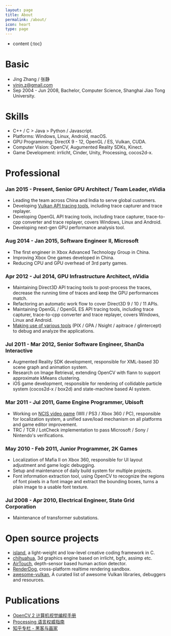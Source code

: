 ```yaml
---
layout: page
title: About
permalink: /about/
icon: heart
type: page
---
```


* content
{:toc}

# Basic #

* Jing Zhang / 张静
* vinjn.z@gmail.com
* Sep 2004 - Jun 2008, Bachelor, Computer Science, Shanghai Jiao Tong University.

# Skills #

* C++ / C > Java > Python / Javascript.
* Platforms: Windows, Linux, Android, macOS.
* GPU Programming: DirectX 9 - 12, OpenGL / ES, Vulkan, CUDA.
* Computer Vision: OpenCV, Augumented Reality SDKs, Kinect.
* Game Development: irrlicht, Cinder, Unity, Processing, cocos2d-x.

# Professional #

### Jan 2015 - Present, Senior GPU Architect / Team Leader, nVidia ###

* Leading the team across China and India to serve global customers.
* Developing [Vulkan API tracing tools](https://github.com/LunarG/VulkanTools), including trace capturer and trace replayer.
* Developing OpenGL API tracing tools, including trace capturer, trace-to-cpp converter and trace replayer, covers Windows, Linux and Android.
* Developing next-gen GPU performance analysis tool.

### Aug 2014 - Jan 2015, Software Engineer II, Microsoft ###

* The first engineer in Xbox Advanced Technology Group in China.
* Improving Xbox One games developed in China.
* Reducing CPU and GPU overhead of 3rd party games.

### Apr 2012 - Jul 2014, GPU Infrastructure Architect, nVidia ###

* Maintaining Direct3D API tracing tools to post-process the traces, decrease the running time of traces and keep the GPU performances match.
* Refactoring an automatic work flow to cover Direct3D 9 / 10 / 11 APIs.
* Maintaining OpenGL / OpenGL ES API tracing tools, including trace capturer, trace-to-cpp converter and trace replayer, covers Windows, Linux and Android.
* [Making use of various tools](https://github.com/vinjn/vinjn.github.io/blob/master/_posts/2013-07-07-graphics-debugging-tools-overview.md) (PIX / GPA / Nsight / apitrace / glintercept) to debug and analyze the applications.

### Jul 2011 - Mar 2012, Senior Software Engineer, ShanDa Interactive ###

* Augmented Reality SDK development, responsible for XML-based 3D scene graph and animation system.
* Research on Image Retrieval, extending OpenCV with flann to support approximate kMeans clustering.
* iOS game development, responsible for rendering of collidable particle system (cocos2d-x / box2d) and state-machine based AI system.

### Mar 2011 - Jul 2011, Game Engine Programmer, Ubisoft ###

* Working on [NCIS video game](http://www.mobygames.com/developer/sheet/view/by_genre/developerId,532850/) (WII / PS3 / Xbox 360 / PC), responsible for localization system, a unified save/load mechanism on all platforms and game editor improvement.
* TRC / TCR / LotCheck implementation to pass Microsoft / Sony / Nintendo's verifications.

### May 2010 - Feb 2011, Junior Programmer, 2K Games ###

* Localization of Mafia II on Xbox 360, responsible for UI layout adjustment and game logic debugging.
* Setup and maintenance of daily build system for multiple projects.
* Font information extraction tool, using OpenCV to recognize the regions of font pixels in a font image and extract the bounding boxes, turns a plain image to a usable font texture.

### Jul 2008 - Apr 2010, Electrical Engineer, State Grid Corporation ###

* Maintenance of transformer substations.

# Open source projects #

* [island](https://github.com/island-org/island), a light-weight and low-level creative coding framework in C.
* [chihuahua](https://github.com/jing-engine/chihuahua), 3d graphics engine based on irrlicht, bgfx, assimp etc.
* [AirTouch](https://github.com/jing-interactive/AirTouch), depth-sensor based human action detector.
* [RenderDog](https://github.com/jing-interactive/RenderDog), cross-platform realtime rendering sandbox.
* [awesome-vulkan](https://github.com/vinjn/awesome-vulkan), A curated list of awesome Vulkan libraries, debuggers and resources.

# Publications #

* [OpenCV 2 计算机视觉编程手册](http://www.amazon.cn/OpenCV2%E8%AE%A1%E7%AE%97%E6%9C%BA%E8%A7%86%E8%A7%89%E7%BC%96%E7%A8%8B%E6%89%8B%E5%86%8C-Robert-Laganiere%E8%91%97-%E5%BC%A0%E9%9D%99/dp/B00DO9TC6C/)
* [Processing 语言权威指南](http://www.amazon.cn/Processing%E8%AF%AD%E8%A8%80%E6%9D%83%E5%A8%81%E6%8C%87%E5%8D%97-%E7%91%9E%E6%96%AF/dp/B00FEMKN7Y/)
* [知乎专栏 - 黑客与画家](http://zhuanlan.zhihu.com/hacker-and-painter/)
